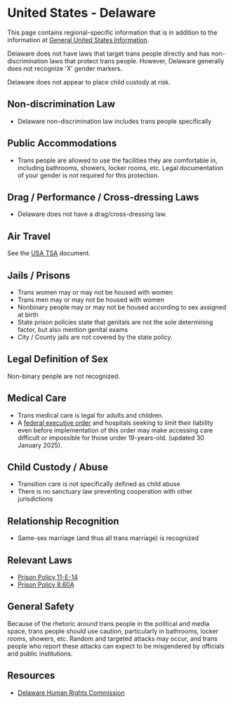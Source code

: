 # United States - Delaware

This page contains regional-specific information that is in addition to
the information at [General United States
Information](notes/usa-general.md).

Delaware does not have laws that target trans people directly and has
non-discrimination laws that protect trans people.  However, Delaware
generally does not recognize 'X' gender markers.

Delaware does not appear to place child custody at risk.

## Non-discrimination Law

 * Delaware non-discrimination law includes trans people specifically

## Public Accommodations

 * Trans people are allowed to use the facilities they are comfortable
   in, including bathrooms, showers, locker rooms, etc.  Legal
   documentation of your gender is not required for this protection.

## Drag / Performance / Cross-dressing Laws

 * Delaware does not have a drag/cross-dressing law.

## Air Travel

See the [USA TSA](notes/tsa.md) document.

## Jails / Prisons

 * Trans women may or may not be housed with women
 * Trans men may or may not be housed with women
 * Nonbinary people may or may not be housed according to sex
   assigned at birth
 * State prison policies state that genitals are not the sole
   determining factor, but also mention genital exams
 * City / County jails are not covered by the state policy.

## Legal Definition of Sex

Non-binary people are not recognized.

## Medical Care

 * Trans medical care is legal for adults and children.
 * A [federal executive
   order](https://www.whitehouse.gov/presidential-actions/2025/01/protecting-children-from-chemical-and-surgical-mutilation/)
   and hospitals seeking to limit their liability even before
   implementation of this order may make accessing care difficult or
   impossible for those under 19-years-old. (updated 30 January 2025).

## Child Custody / Abuse

 * Transition care is not specifically defined as child abuse
 * There is no sanctuary law preventing cooperation with other
   jurisdictions
 
## Relationship Recognition

 * Same-sex marriage (and thus all trans marriage) is recognized

## Relevant Laws

 * [Prison Policy 11-E-14](https://doc.delaware.gov/assets/documents/policies/policy_11-E-14.pdf)
 * [Prison Policy 8.60A](https://doc.delaware.gov/assets/documents/policies/policy_8-60A.pdf)

## General Safety

Because of the rhetoric around trans people in the political and media
space, trans people should use caution, particularly in bathrooms,
locker rooms, showers, etc.  Random and targeted attacks may occur, and
trans people who report these attacks can expect to be misgendered by
officials and public institutions.

## Resources

 * [Delaware Human Rights Commission](https://attorneygeneral.delaware.gov/publictrust/)
